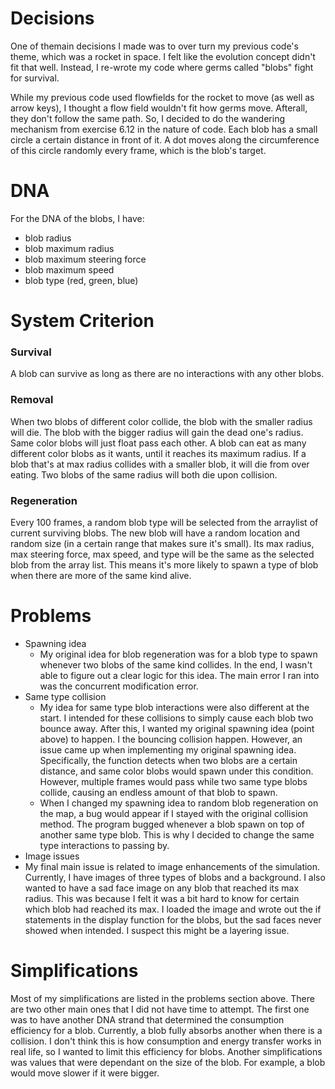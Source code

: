 # Decisions
One of themain decisions I made was to over turn my previous code's theme, which was a rocket in space. I felt like the evolution concept didn't fit that well. Instead, I re-wrote my code where germs called "blobs" fight for survival. 

While my previous code used flowfields for the rocket to move (as well as arrow keys), I thought a flow field wouldn't fit how germs move. Afterall, they don't follow the same path. So, I decided to do the wandering mechanism from exercise 6.12 in the nature of code. Each blob has a small circle a certain distance in front of it. A dot moves along the circumference of this circle randomly every frame, which is the blob's target. 

# DNA
For the DNA of the blobs, I have:
* blob radius
* blob maximum radius
* blob maximum steering force
* blob maximum speed
* blob type (red, green, blue)

# System Criterion
### Survival
A blob can survive as long as there are no interactions with any other blobs. 

### Removal
When two blobs of different color collide, the blob with the smaller radius will die. The blob with the bigger radius will gain the dead one's radius. Same color blobs will just float pass each other. A blob can eat as many different color blobs as it wants, until it reaches its maximum radius. If a blob that's at max radius collides with a smaller blob, it will die from over eating. Two blobs of the same radius will both die upon collision. 

### Regeneration
Every 100 frames, a random blob type will be selected from the arraylist of current surviving blobs. The new blob will have a random location and random size (in a certain range that makes sure it's small). Its max radius, max steering force, max speed, and type will be the same as the selected blob from the array list. This means it's more likely to spawn a type of blob when there are more of the same kind alive. 

# Problems
* Spawning idea
  * My original idea for blob regeneration was for a blob type to spawn whenever two blobs of the same kind collides. In the end, I wasn't able to figure out a clear logic for this idea. The main error I ran into was the concurrent modification error. 
* Same type collision
  * My idea for same type blob interactions were also different at the start. I intended for these collisions to simply cause each blob two bounce away. After this, I wanted my original spawning idea (point above) to happen. I the bouncing collision happen. However, an issue came up when implementing my original spawning idea. Specifically, the function detects when two blobs are a certain distance, and same color blobs would spawn under this condition. However, multiple frames would pass while two same type blobs collide, causing an endless amount of that blob to spawn. 
  * When I changed my spawning idea to random blob regeneration on the map, a bug would appear if I stayed with the original collision method. The program bugged whenever a blob spawn on top of another same type blob. This is why I decided to change the same type interactions to passing by. 
 * Image issues
  * My final main issue is related to image enhancements of the simulation. Currently, I have images of three types of blobs and a background. I also wanted to have a sad face image on any blob that reached its max radius. This was because I felt it was a bit hard to know for certain which blob had reached its max. I loaded the image and wrote out the if statements in the display function for the blobs, but the sad faces never showed when intended. I suspect this might be a layering issue. 

# Simplifications
Most of my simplifications are listed in the problems section above. There are two other main ones that I did not have time to attempt. The first one was to have another DNA strand that determined the consumption efficiency for a blob. Currently, a blob fully absorbs another when there is a collision. I don't think this is how consumption and energy transfer works in real life, so I wanted to limit this efficiency for blobs. Another simplifications was values that were dependant on the size of the blob. For example, a blob would move slower if it were bigger. 

